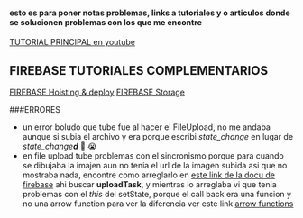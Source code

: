 
#### esto es para poner notas problemas, links a tutoriales y o articulos donde se solucionen problemas con los que me encontre 

[TUTORIAL PRINCIPAL en youtube](https://www.youtube.com/playlist?list=PLUdlARNXMVkn5_dwhSfC3WzqRrGhsfqu5)


## FIREBASE TUTORIALES COMPLEMENTARIOS
[FIREBASE Hoisting & deploy](https://www.youtube.com/watch?v=meofoNuK3vo)
[FIREBASE Storage](https://www.youtube.com/watch?time_continue=296&v=SpxHVrpfGgU)



###ERRORES 
- un error boludo que tube fue al hacer el FileUpload, no me andaba aunque si subia el archivo y era porque escribi _state_change_ en lugar de _state_change**d**_
 🤬 :sob:
- en file upload tube problemas con el sincronismo porque para cuando se dibujaba la imajen aun no tenia el url de la imagen subida asi que no mostraba nada, encontre como arreglarlo en [este link de la docu de firebase](https://firebase.google.com/docs/storage/web/upload-files?hl=es-419) ahi buscar **uploadTask**, y mientras lo arreglaba vi que tenia problemas con el _this_ del setState, porque el call back era una funcion y no una arrow function para ver la diferencia ver este link [arrow functions](https://www.youtube.com/watch?v=W6n1uN423PM)
